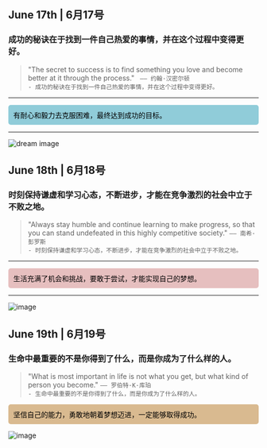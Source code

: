 ## June 17th | 6月17号
### 成功的秘诀在于找到一件自己热爱的事情，并在这个过程中变得更好。
>
>"The secret to success is to find something you love and become better at it through the process."
` —— 约翰·汉密尔顿`<br>
`- 成功的秘诀在于找到一件自己热爱的事情，并在这个过程中变得更好。`<br>

---

<div style="background-color:#90ccd9;border-radius:5px;padding:10px;color:black;"> 有耐心和毅力去克服困难，最终达到成功的目标。</div>

---

![dream image](https://source.unsplash.com/960x640/?成功&努力)

## June 18th | 6月18号
### 时刻保持谦虚和学习心态，不断进步，才能在竞争激烈的社会中立于不败之地。
>"Always stay humble and continue learning to make progress, so that you can stand undefeated in this highly competitive society."
>`—— 南希·彭罗斯`<br>
`- 时刻保持谦虚和学习心态，不断进步，才能在竞争激烈的社会中立于不败之地。`<br>

---

<div style="background-color:#e6bfbf;border-radius:5px;padding:10px;color:black;">生活充满了机会和挑战，要敢于尝试，才能实现自己的梦想。</div>

---

![image](https://github.com/vagmr/Guestbook/assets/77198027/6513216a-eb10-4f5f-92ca-585f530d1f7a)

## June 19th | 6月19号
### 生命中最重要的不是你得到了什么，而是你成为了什么样的人。
>"What is most important in life is not what you get, but what kind of person you become."
>`—— 罗伯特·K·库珀`<br>
`- 生命中最重要的不是你得到了什么，而是你成为了什么样的人。`<br>

<div style="background-color:#d9ba90;border-radius:5px;padding:10px;color:black;">坚信自己的能力，勇敢地朝着梦想迈进，一定能够取得成功。</div>

![image](https://github.com/vagmr/Guestbook/assets/77198027/269611c4-1069-43ab-9497-243e571e3dd7)

